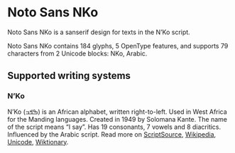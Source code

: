 
# Noto Sans NKo

Noto Sans NKo is a sanserif design for texts in the N’Ko script. 

Noto Sans NKo contains 184 glyphs, 5 OpenType features, and supports 79 characters from 2 Unicode blocks: NKo, Arabic.


## Supported writing systems


### N’Ko

N’Ko (ߒߞߏ) is an African alphabet, written right-to-left. Used in West Africa for the Manding languages. Created in 1949 by Solomana Kante. The name of the script means “I say”. Has 19 consonants, 7 vowels and 8 diacritics. Influenced by the Arabic script. Read more on [ScriptSource](https://scriptsource.org/scr/Nkoo), [Wikipedia](https://en.wikipedia.org/wiki/ISO_15924:Nkoo), [Unicode](https://www.unicode.org/versions/Unicode13.0.0/ch19.pdf#G18603), [Wiktionary](https://en.wiktionary.org/wiki/Category:N%27Ko_script).


